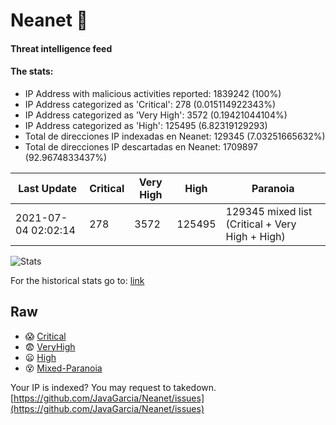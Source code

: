 # Neanet :hocho:
#### Threat intelligence feed
#### The stats:

- IP Address with malicious activities reported: 1839242 (100%)
- IP Address categorized as 'Critical':  278 (0.015114922343%)
- IP Address categorized as 'Very High':  3572 (0.19421044104%)
- IP Address categorized as 'High':  125495 (6.82319129293)
- Total de direcciones IP indexadas en Neanet:  129345 (7.03251665632%)
- Total de direcciones IP descartadas en Neanet:  1709897 (92.9674833437%)

| Last Update | Critical | Very High | High | Paranoia |
| --- | --- | --- | --- | --- |
| 2021-07-04 02:02:14 | 278 | 3572 | 125495 | 129345 mixed list (Critical + Very High + High)|

![Stats](https://docs.google.com/spreadsheets/d/e/2PACX-1vSnaNMIXVabIpDJjufMlzH7poXnshF3mgd8Is1g9ytUEzVsP5my4Trn8f-xkoLLQ38xpL3HtmUexLo6/pubchart?oid=501124687&format=image)

For the historical stats go to: [link](/stats.csv)
## Raw
- :scream: [Critical](https://raw.githubusercontent.com/JavaGarcia/Neanet/master/blacklists/neanet_critical.txt)
- :fearful: [VeryHigh](https://raw.githubusercontent.com/JavaGarcia/Neanet/master/blacklists/neanet_veryHigh.txtt)
- :frowning: [High](https://raw.githubusercontent.com/JavaGarcia/Neanet/master/blacklists/neanet_high.txt)
- :dizzy_face: [Mixed-Paranoia](https://raw.githubusercontent.com/JavaGarcia/Neanet/master/blacklists/neanet_all.txt)


Your IP is indexed? You may request to takedown. [https://github.com/JavaGarcia/Neanet/issues](https://github.com/JavaGarcia/Neanet/issues)



















































































































































































































































































































































































































































































































































































































































































































































































































































































































































































































































































































































































































































































































































































































































































































































































































































































































































































































































































































































































































































































































































































































































































































































































































































































































































































































































































































































































































































































































































































































































































































































































































































































































































































































































































































































































































































































































































































































































































































































































































































































































































































































































































































































































































































































































































































































































































































































































































































































































































































































































































































































































































































































































































































































































































































































































































































































































































































































































































































































































































































































































































































































































































































































































































































































































































































































































































































































































































































































































































































































































































































































































































































































































































































































































































































































































